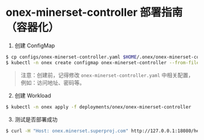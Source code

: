 # onex-minerset-controller 部署指南（容器化）

1. 创建 ConfigMap

```bash
$ cp configs/onex-minerset-controller.yaml $HOME/.onex/onex-minerset-controller.yaml
$ kubectl -n onex create configmap onex-minerset-controller --from-file $HOME/.onex/onex-minerset-controller.yaml
```

> 注意：创建前，记得修改 `onex-minerset-controller.yaml` 中相关配置，例如：访问地址、密码等。

2. 创建 Workload

```bash
$ kubectl -n onex apply -f deployments/onex/onex-minerset-controller
```

3. 测试是否部署成功

```bash
$ curl -H "Host: onex.minerset.superproj.com" http://127.0.0.1:18080/healthz
```
